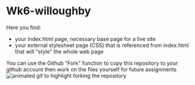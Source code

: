# Wk6-willoughby

Here you find:
* your index.html page, necessary base page for a live site
* your external stylesheet page (CSS) that is referenced from index.html that will "style" the whole web page

You can use the Github "Fork" function to copy this repository to your github account then work on the files yourself for future assignments
![animated gif to highlight forking the repository](https://gph.is/g/EGq0lyM)